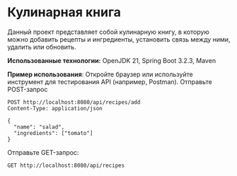 # Кулинарная книга

Данный проект представляет собой кулинарную книгу, в которую можно добавить рецепты и ингредиенты, установить связь между ними, удалить или обновить.

**Использованные технологии:** OpenJDK 21, Spring Boot 3.2.3, Maven


**Пример использования**:
Откройте браузер или используйте инструмент для тестирования API (например, Postman).
Отправьте POST-запрос 

    POST http://localhost:8080/api/recipes/add
    Content-Type: application/json
    
    {
      "name": "salad",
      "ingredients": ["tomato"]
    }
    
Отправьте GET-запрос:

    GET http://localhost:8080/api/recipes

    

